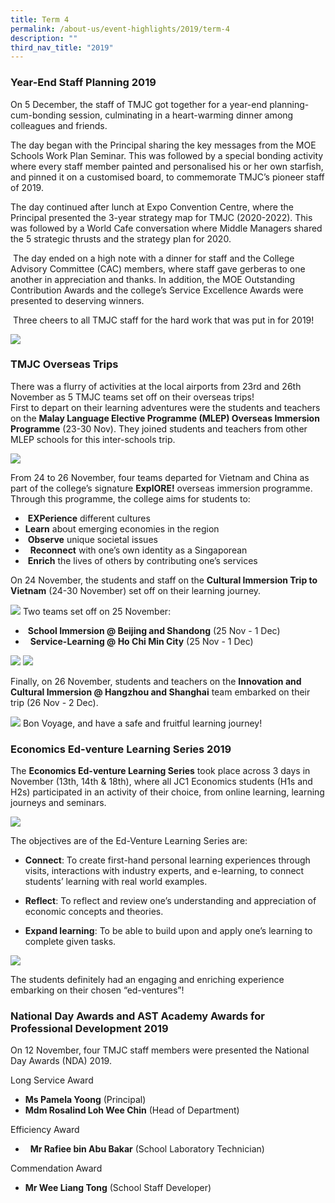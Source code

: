 ```yaml
---
title: Term 4
permalink: /about-us/event-highlights/2019/term-4
description: ""
third_nav_title: "2019"
---
```

### Year-End Staff Planning 2019

On 5 December, the staff of TMJC got together for a year-end planning-cum-bonding session, culminating in a heart-warming dinner among colleagues and friends.

The day began with the Principal sharing the key messages from the MOE Schools Work Plan Seminar. This was followed by a special bonding activity where every staff member painted and personalised his or her own starfish, and pinned it on a customised board, to commemorate TMJC’s pioneer staff of 2019.

The day continued after lunch at Expo Convention Centre, where the Principal presented the 3-year strategy map for TMJC (2020-2022). This was followed by a World Cafe conversation where Middle Managers shared the 5 strategic thrusts and the strategy plan for 2020.

 The day ended on a high note with a dinner for staff and the College Advisory Committee (CAC) members, where staff gave gerberas to one another in appreciation and thanks. In addition, the MOE Outstanding Contribution Awards and the college’s Service Excellence Awards were presented to deserving winners.

 Three cheers to all TMJC staff for the hard work that was put in for 2019!
 
 ![](/images/2019-T4-Events-StaffYearEndPlanning_01.jpeg)
 
 ###  TMJC Overseas Trips

There was a flurry of activities at the local airports from 23rd and 26th November as 5 TMJC teams set off on their overseas trips!  
First to depart on their learning adventures were the students and teachers on the **Malay Language Elective Programme (MLEP) Overseas Immersion Programme** (23-30 Nov). They joined students and teachers from other MLEP schools for this inter-schools trip.

![](/images/2019-T4-Events-OverseasTrip_01.jpeg)

From 24 to 26 November, four teams departed for Vietnam and China as part of the college’s signature **ExplORE!** overseas immersion programme. Through this programme, the college aims for students to:

*  **EXPerience** different cultures  
* **Learn** about emerging economies in the region  
*  **Observe** unique societal issues  
*   **Reconnect** with one’s own identity as a Singaporean  
*  **Enrich** the lives of others by contributing one’s services  
  
On 24 November, the students and staff on the **Cultural Immersion Trip to Vietnam** (24-30 November) set off on their learning journey.

![](/images/2019-T4-Events-OverseasTrip_02.jpeg)
Two teams set off on 25 November:  
*  **School Immersion @ Beijing and Shandong** (25 Nov - 1 Dec)
*   **Service-Learning @ Ho Chi Min City** (25 Nov - 1 Dec)

![](/images/2019-T4-Events-OverseasTrip_03.jpeg)
![](/images/2019-T4-Events-OverseasTrip_04.jpeg)

Finally, on 26 November, students and teachers on the **Innovation and Cultural Immersion @ Hangzhou and Shanghai** team embarked on their trip (26 Nov - 2 Dec).

![](/images/2019-T4-Events-OverseasTrip_05.jpeg)
Bon Voyage, and have a safe and fruitful learning journey! 

  
### Economics Ed-venture Learning Series 2019
  
The **Economics Ed-venture Learning Series** took place across 3 days in November (13th, 14th & 18th), where all JC1 Economics students (H1s and H2s) participated in an activity of their choice, from online learning, learning journeys and seminars.

![](/images/2019-T4-Events-EconomicsEdventure_02.jpeg)

The objectives are of the Ed-Venture Learning Series are:

* **Connect**: To create first-hand personal learning experiences through visits, interactions with industry experts, and e-learning, to connect students’ learning with real world examples.

* **Reflect**: To reflect and review one’s understanding and appreciation of economic concepts and theories.

* **Expand learning**: To be able to build upon and apply one’s learning to complete given tasks.

![](/images/2019-T4-Events-EconomicsEdventure_03.jpeg)

The students definitely had an engaging and enriching experience embarking on their chosen “ed-ventures”!  
  

  
### National Day Awards and AST Academy Awards for Professional Development 2019

  
On 12 November, four TMJC staff members were presented the National Day Awards (NDA) 2019.  

Long Service Award  <br>
* **Ms Pamela Yoong** (Principal)
* **Mdm Rosalind Loh Wee Chin** (Head of Department)

Efficiency Award  
*   **Mr Rafiee bin Abu Bakar** (School Laboratory Technician) 

Commendation Award  
* **Mr Wee Liang Tong** (School Staff Developer)